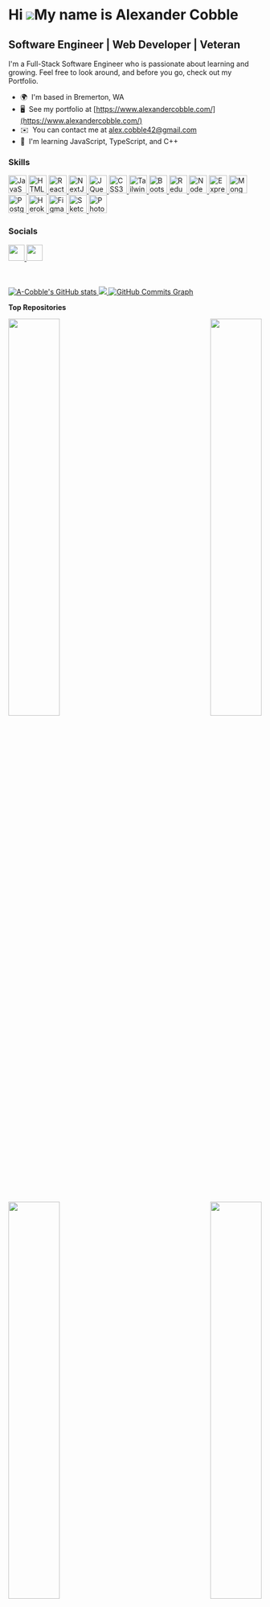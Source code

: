 Hi ![](https://user-images.githubusercontent.com/18350557/176309783-0785949b-9127-417c-8b55-ab5a4333674e.gif)My name is Alexander Cobble
========================================================================================================================================

Software Engineer | Web Developer | Veteran
-------------------------------------------

I'm a Full-Stack Software Engineer who is passionate about learning and growing. Feel free to look around, and before you go, check out my Portfolio.

* 🌍  I'm based in Bremerton, WA
* 🖥️  See my portfolio at [https://www.alexandercobble.com/](https://www.alexandercobble.com/)
* ✉️  You can contact me at [alex.cobble42@gmail.com](mailto:alex.cobble42@gmail.com)
* 🧠  I'm learning JavaScript, TypeScript, and C++

### Skills


<p align="left">
  <a href="https://developer.mozilla.org/en-US/docs/Web/JavaScript" target="_blank" rel="noreferrer">
    <img src="https://raw.githubusercontent.com/danielcranney/readme-generator/main/public/icons/skills/javascript-colored.svg" width="36" height="36" alt="JavaScript" />
  </a>
  <a href="https://developer.mozilla.org/en-US/docs/Glossary/HTML5" target="_blank" rel="noreferrer">
    <img src="https://raw.githubusercontent.com/danielcranney/readme-generator/main/public/icons/skills/html5-colored.svg" width="36" height="36" alt="HTML5" />
  </a>
  <a href="https://reactjs.org/" target="_blank" rel="noreferrer">
    <img src="https://raw.githubusercontent.com/danielcranney/readme-generator/main/public/icons/skills/react-colored.svg" width="36" height="36" alt="React" />
  </a>
  <a href="https://nextjs.org/docs" target="_blank" rel="noreferrer">
    <img src="https://raw.githubusercontent.com/danielcranney/readme-generator/main/public/icons/skills/nextjs-colored-dark.svg" width="36" height="36" alt="NextJs" />
  </a>
  <a href="https://jquery.com/" target="_blank" rel="noreferrer">
    <img src="https://raw.githubusercontent.com/danielcranney/readme-generator/main/public/icons/skills/jquery-colored.svg" width="36" height="36" alt="JQuery" />
  </a>
  <a href="https://www.w3.org/TR/CSS/#css" target="_blank" rel="noreferrer">
    <img src="https://raw.githubusercontent.com/danielcranney/readme-generator/main/public/icons/skills/css3-colored.svg" width="36" height="36" alt="CSS3" />
  </a>
  <a href="https://tailwindcss.com/" target="_blank" rel="noreferrer">
    <img src="https://raw.githubusercontent.com/danielcranney/readme-generator/main/public/icons/skills/tailwindcss-colored.svg" width="36" height="36" alt="TailwindCSS" />
  </a>
  <a href="https://getbootstrap.com/" target="_blank" rel="noreferrer">
    <img src="https://raw.githubusercontent.com/danielcranney/readme-generator/main/public/icons/skills/bootstrap-colored.svg" width="36" height="36" alt="Bootstrap" />
  </a>
  <a href="https://redux.js.org/" target="_blank" rel="noreferrer">
    <img src="https://raw.githubusercontent.com/danielcranney/readme-generator/main/public/icons/skills/redux-colored.svg" width="36" height="36" alt="Redux" />
  </a>
  <a href="https://nodejs.org/en/" target="_blank" rel="noreferrer">
    <img src="https://raw.githubusercontent.com/danielcranney/readme-generator/main/public/icons/skills/nodejs-colored.svg" width="36" height="36" alt="NodeJS" />
  </a>
  <a href="https://expressjs.com/" target="_blank" rel="noreferrer">
    <img src="https://raw.githubusercontent.com/danielcranney/readme-generator/main/public/icons/skills/express-colored-dark.svg" width="36" height="36" alt="Express" />
  </a>
  <a href="https://www.mongodb.com/" target="_blank" rel="noreferrer">
    <img src="https://raw.githubusercontent.com/danielcranney/readme-generator/main/public/icons/skills/mongodb-colored.svg" width="36" height="36" alt="MongoDB" />
  </a>
  <a href="https://www.postgresql.org/" target="_blank" rel="noreferrer">
    <img src="https://raw.githubusercontent.com/danielcranney/readme-generator/main/public/icons/skills/postgresql-colored.svg" width="36" height="36" alt="PostgreSQL" />
  </a>
  <a href="https://www.heroku.com/" target="_blank" rel="noreferrer">
    <img src="https://raw.githubusercontent.com/danielcranney/readme-generator/main/public/icons/skills/heroku-colored.svg" width="36" height="36" alt="Heroku" />
  </a>
  <a href="https://www.figma.com/" target="_blank" rel="noreferrer">
    <img src="https://raw.githubusercontent.com/danielcranney/readme-generator/main/public/icons/skills/figma-colored.svg" width="36" height="36" alt="Figma" />
  </a>
  <a href="https://www.sketch.com/" target="_blank" rel="noreferrer">
    <img src="https://raw.githubusercontent.com/danielcranney/readme-generator/main/public/icons/skills/sketch-colored.svg" width="36" height="36" alt="Sketch" />
  </a>
  <a href="https://www.adobe.com/uk/products/photoshop.html" target="_blank" rel="noreferrer">
    <img src="https://raw.githubusercontent.com/danielcranney/readme-generator/main/public/icons/skills/photoshop-colored-dark.svg" width="36" height="36" alt="Photoshop" />
  </a>
</p>


### Socials

<p align="left"> 
  <a href="https://www.github.com/A-Cobble" target="_blank" rel="noreferrer">
    <img src="https://raw.githubusercontent.com/danielcranney/readme-generator/main/public/icons/socials/github-dark.svg" width="32" height="32" />
  </a> 
  <a href="https://www.linkedin.com/in/alexandercobble" target="_blank" rel="noreferrer">
    <img src="https://raw.githubusercontent.com/danielcranney/readme-generator/main/public/icons/socials/linkedin.svg" width="32" height="32" />
  </a>
</p>
<br /><br />

<a href="http://www.github.com/A-Cobble">
  <img src="https://github-readme-stats.vercel.app/api?username=A-Cobble&show_icons=true&hide=&count_private=true&title_color=3382ed&text_color=a855f7&icon_color=ffffff&bg_color=181824&hide_border=true&show_icons=true" alt="A-Cobble's GitHub stats" />
</a>

<a href="http://www.github.com/A-Cobble">
  <img src="https://github-readme-streak-stats.herokuapp.com/?user=A-Cobble&stroke=a855f7&background=181824&ring=3382ed&fire=3382ed&currStreakNum=a855f7&currStreakLabel=3382ed&sideNums=a855f7&sideLabels=a855f7&dates=a855f7&hide_border=true" />
</a>

<a href="http://www.github.com/A-Cobble">
  <img src="https://github-readme-activity-graph.cyclic.app/graph?username=A-Cobble&bg_color=181824&color=a855f7&line=ffffff&point=a855f7&area_color=181824&area=true&hide_border=true&custom_title=GitHub%20Commits%20Graph" alt="GitHub Commits Graph" />
</a>

<b>Top Repositories</b>

<div width="100%" align="center">
  <a href="https://github.com/A-Cobble/steam_clone_hosted" align="left">
    <img align="left" width="45%" src="https://github-readme-stats.vercel.app/api/pin/?username=A-Cobble&repo=steam_clone_hosted&title_color=3382ed&text_color=a855f7&icon_color=ffffff&bg_color=181824&hide_border=true&locale=en" />
  </a>
  <a href="https://github.com/A-Cobble/Tinder_clone" align="right">
    <img align="right" width="45%" src="https://github-readme-stats.vercel.app/api/pin/?username=A-Cobble&repo=Tinder_clone&title_color=3382ed&text_color=a855f7&icon_color=ffffff&bg_color=181824&hide_border=true&locale=en" />
  </a>
</div>

<br /><br /><br /><br /><br /><br /><br />
<br /><br /><br /><br /><br />

<div width="100%" align="center">
  <a href="https://github.com/A-Cobble/instructor-Hub" align="left">
    <img align="left" width="45%" src="https://github-readme-stats.vercel.app/api/pin/?username=A-Cobble&repo=instructor-Hub&title_color=3382ed&text_color=a855f7&icon_color=ffffff&bg_color=181824&hide_border=true&locale=en" />
  </a>
  <a href="https://github.com/A-Cobble/uber-clone" align="right">
    <img align="right" width="45%" src="https://github-readme-stats.vercel.app/api/pin/?username=A-Cobble&repo=uber-clone&title_color=3382ed&text_color=a855f7&icon_color=ffffff&bg_color=181824&hide_border=true&locale=en" />
  </a>
</div>
